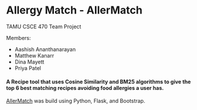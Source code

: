 # Allergy Match - AllerMatch

TAMU CSCE 470 Team Project

Members:
* Aashish Ananthanarayan
* Matthew Kanarr
* Dina Mayett
* Priya Patel

#### A Recipe tool that uses **Cosine Similarity** and **BM25 algorithms** to give the top 6 best matching recipes avoiding food allergies a user has. 

[AllerMatch](http://pyrate.pythonanywhere.com) was build using Python, Flask, and Bootstrap. 
